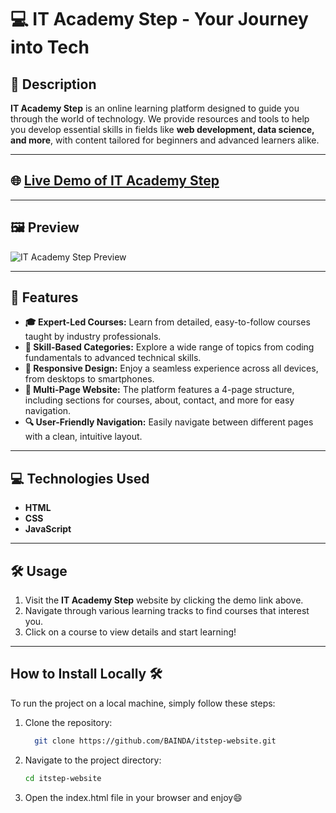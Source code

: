 
# 💻 IT Academy Step - Your Journey into Tech

## 📖 Description
**IT Academy Step** is an online learning platform designed to guide you through the world of technology. We provide resources and tools to help you develop essential skills in fields like **web development, data science, and more**, with content tailored for beginners and advanced learners alike.

---

## 🌐 [Live Demo of IT Academy Step](https://itacademystep.netlify.app/)

---

## 🖼️ Preview
![IT Academy Step Preview](https://github.com/user-attachments/assets/436e3532-f5ad-46df-9ee4-3ffed42ee012)



---

## 🚀 Features
- **🎓 Expert-Led Courses:** Learn from detailed, easy-to-follow courses taught by industry professionals.
- **📂 Skill-Based Categories:** Explore a wide range of topics from coding fundamentals to advanced technical skills.
- **📱 Responsive Design:** Enjoy a seamless experience across all devices, from desktops to smartphones.
- **📑 Multi-Page Website:** The platform features a 4-page structure, including sections for courses, about, contact, and more for easy navigation.
- **🔍 User-Friendly Navigation:** Easily navigate between different pages with a clean, intuitive layout.

---

## 💻 Technologies Used
- **HTML**
- **CSS**
- **JavaScript**
---

## 🛠️ Usage
1. Visit the **IT Academy Step** website by clicking the demo link above.
2. Navigate through various learning tracks to find courses that interest you.
3. Click on a course to view details and start learning!

---

## How to Install Locally 🛠️

To run the project on a local machine, simply follow these steps:

1. Clone the repository:
   ```bash
     git clone https://github.com/BAINDA/itstep-website.git

2. Navigate to the project directory:
   ```bash
   cd itstep-website

3. Open the index.html file in your browser and enjoy😄

